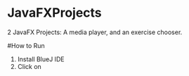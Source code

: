# JavaFXProjects
2 JavaFX Projects: A media player, and an exercise chooser. 

#How to Run
1. Install BlueJ IDE
2. Click on
